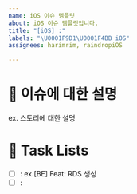 ```yaml
---
name: iOS 이슈 템플릿
about: iOS 이슈 템플릿입니다.
title: "[iOS] :"
labels: "\U0001F9D1‍\U0001F4BB iOS"
assignees: harimrim, raindropiOS

---
```


# 📝  이슈에 대한 설명
ex. 스토리에 대한 설명

# 📌 Task Lists
- [ ] : ex.[BE] Feat: RDS 생성
- [ ] :
